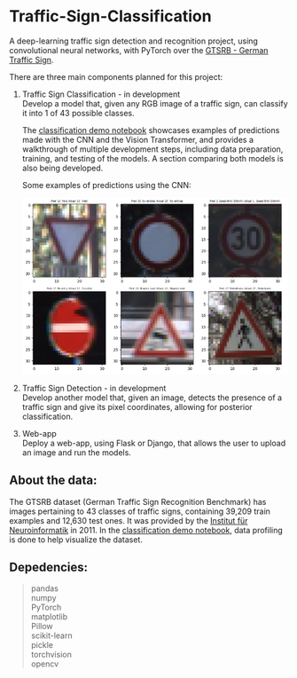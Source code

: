 # Traffic-Sign-Classification
A deep-learning traffic sign detection and recognition project, using  convolutional neural networks, with PyTorch over the [GTSRB - German Traffic Sign](https://www.kaggle.com/datasets/meowmeowmeowmeowmeow/gtsrb-german-traffic-sign?resource=download). 

There are three main components planned for this project:

1) Traffic Sign Classification - in development <br />
Develop a model that, given any RGB image of a traffic sign, can classify it into 1 of 43 possible classes.

    The [classification demo notebook](https://github.com/alvaroqsaldanha/Traffic-Sign-Classification/blob/main/demo.ipynb) showcases examples of predictions made with       the CNN and the Vision Transformer, and provides a walkthrough of multiple development steps, including data preparation, training, and testing of the models. A section comparing both models is also being developed.
    
    Some examples of predictions using the CNN:
    
    ![Example of predictions](https://github.com/alvaroqsaldanha/Traffic-Sign-Classification/blob/main/DataProfiling/templateimg.PNG)

2) Traffic Sign Detection - in development <br /> 
Develop another model that, given an image, detects the presence of a traffic sign and give its pixel coordinates, allowing for posterior classification.

3) Web-app <br />
Deploy a web-app, using Flask or Django, that allows the user to upload an image and run the models.

## About the data:

The GTSRB dataset (German Traffic Sign Recognition Benchmark) has images pertaining to 43 classes of traffic signs, containing 39,209 train examples and 12,630 test ones. It was provided by the [Institut für Neuroinformatik](https://benchmark.ini.rub.de/?section=gtsrb&subsection=news) in 2011. In the [classification demo notebook](https://github.com/alvaroqsaldanha/Traffic-Sign-Classification/blob/main/demo.ipynb), data profiling is done to help visualize the dataset.

## Depedencies:

> pandas <br>
> numpy <br>
> PyTorch <br>
> matplotlib <br>
> Pillow <br>
> scikit-learn <br>
> pickle <br>
> torchvision <br>
> opencv <br>





